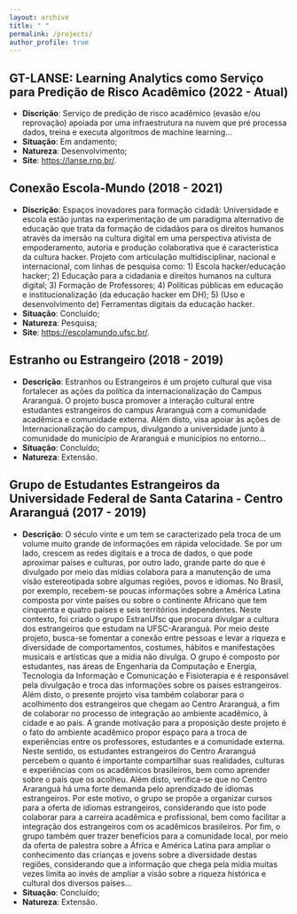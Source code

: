 ```yaml
---
layout: archive
title: " "
permalink: /projects/
author_profile: true
---
```

## GT-LANSE: Learning Analytics como Serviço para Predição de Risco Acadêmico (2022 - Atual)

* **Discrição**:  Serviço de predição de risco acadêmico (evasão e/ou reprovação) apoiada por uma infraestrutura na nuvem que pré processa dados, treina e executa algoritmos de machine learning...
* **Situação**: Em andamento;
* **Natureza**: Desenvolvimento;
* **Site**: <a href ="https://lanse.rnp.br/" target="_blank">https://lanse.rnp.br/</a>.

## Conexão Escola-Mundo (2018 - 2021)

* **Discrição**: Espaços inovadores para formação cidadã: Universidade e escola estão juntas na experimentação de um paradigma alternativo de educação que trata da formação de cidadãos para os direitos humanos através da imersão na cultura digital em uma perspectiva ativista de empoderamento, autoria e produção colaborativa que é característica da cultura hacker. Projeto com articulação multidisciplinar, nacional e internacional, com linhas de pesquisa como: 1) Escola hacker/educação hacker; 2) Educação para a cidadania e direitos humanos na cultura digital; 3) Formação de Professores; 4) Políticas públicas em educação e institucionalização (da educação hacker em DH); 5) (Uso e desenvolvimento de) Ferramentas digitais da educação hacker.
* **Situação**: Concluído;
* **Natureza**: Pesquisa;
* **Site**: <a href ="https://escolamundo.ufsc.br/" target="_blank">https://escolamundo.ufsc.br/</a>.

## Estranho ou Estrangeiro (2018 - 2019) 
* **Descrição**: Estranhos ou Estrangeiros é um projeto cultural que visa fortalecer as ações da política da internacionalização do Campus Araranguá. O projeto busca promover a interação cultural entre estudantes estrangeiros do campus Araranguá com a comunidade acadêmica e comunidade externa. Além disto, visa apoiar às ações de Internacionalização do campus, divulgando a universidade junto à comunidade do município de Araranguá e municípios no entorno...
* **Situação**: Concluído; 
* **Natureza**: Extensão. 

##  Grupo de Estudantes Estrangeiros da Universidade Federal de Santa Catarina - Centro Araranguá (2017 - 2019)

* **Descrição**: O século vinte e um tem se caracterizado pela troca de um volume muito grande de informações em rápida velocidade. Se por um lado, crescem as redes digitais e a troca de dados, o que pode aproximar países e culturas, por outro lado, grande parte do que é divulgado por meio das mídias colabora para a manutenção de uma visão estereotipada sobre algumas regiões, povos e idiomas. No Brasil, por exemplo, recebem-se poucas informações sobre a América Latina composta por vinte países ou sobre o continente Africano que tem cinquenta e quatro países e seis territórios independentes. Neste contexto, foi criado o grupo EstranUfsc que procura divulgar a cultura dos estrangeiros que estudam na UFSC-Araranguá. Por meio deste projeto, busca-se fomentar a conexão entre pessoas e levar a riqueza e diversidade de comportamentos, costumes, hábitos e manifestações musicais e artísticas que a mídia não divulga. O grupo é composto por estudantes, nas áreas de Engenharia da Computação e Energia, Tecnologia da Informação e Comunicação e Fisioterapia e é responsável pela divulgação e troca das informações sobre os países estrangeiros. Além disto, o presente projeto visa também colaborar para o acolhimento dos estrangeiros que chegam ao Centro Araranguá, a fim de colaborar no processo de integração ao ambiente acadêmico, à cidade e ao país. A grande motivação para a proposição deste projeto é o fato do ambiente acadêmico propor espaço para a troca de experiências entre os professores, estudantes e a comunidade externa. Neste sentido, os estudantes estrangeiros do Centro Araranguá percebem o quanto é importante compartilhar suas realidades, culturas e experiências com os acadêmicos brasileiros, bem como aprender sobre o país que os acolheu. Além disto, verifica-se que no Centro Araranguá há uma forte demanda pelo aprendizado de idiomas estrangeiros. Por este motivo, o grupo se propõe a organizar cursos para a oferta de idiomas estrangeiros, considerando que isto pode colaborar para a carreira acadêmica e profissional, bem como facilitar a integração dos estrangeiros com os acadêmicos brasileiros. Por fim, o grupo também quer trazer benefícios para a comunidade local, por meio da oferta de palestra sobre a África e América Latina para ampliar o conhecimento das crianças e jovens sobre a diversidade destas regiões, considerando que a informação que chega pela mídia muitas vezes limita ao invés de ampliar a visão sobre a riqueza histórica e cultural dos diversos países...
* **Situação**: Concluído;
* **Natureza**: Extensão. 